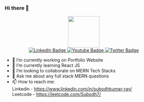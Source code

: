 ### Hi there 👋

<div id="header" align="center">
  <img src="https://media.giphy.com/media/M9gbBd9nbDrOTu1Mqx/giphy.gif" width="100"/>
  <div id="badges">
  <a href="https://www.linkedin.com/in/subodhkumar-ray/">
    <img src="https://img.shields.io/badge/LinkedIn-blue?style=for-the-badge&logo=linkedin&logoColor=white" alt="LinkedIn Badge"/>
  </a>
  <a href="#">
    <img src="https://img.shields.io/badge/YouTube-red?style=for-the-badge&logo=youtube&logoColor=white" alt="Youtube Badge"/>
  </a>
  <a href="">
    <img src="https://img.shields.io/badge/Twitter-blue?style=for-the-badge&logo=twitter&logoColor=white" alt="Twitter Badge"/>
  </a>
</div>
</div>


- 🔭 I’m currently working on Portfolio Website 
- 🌱 I’m currently learning React JS
- 👯 I’m looking to collaborate on MERN Tech Stacks
- 💬 Ask me about any full stack MERN questions
- 📫 How to reach me: <br>
                      Linkedin - https://www.linkedin.com/in/subodhkumar-ray/ <br>
                      Leetcode - https://leetcode.com/Subodh7/
